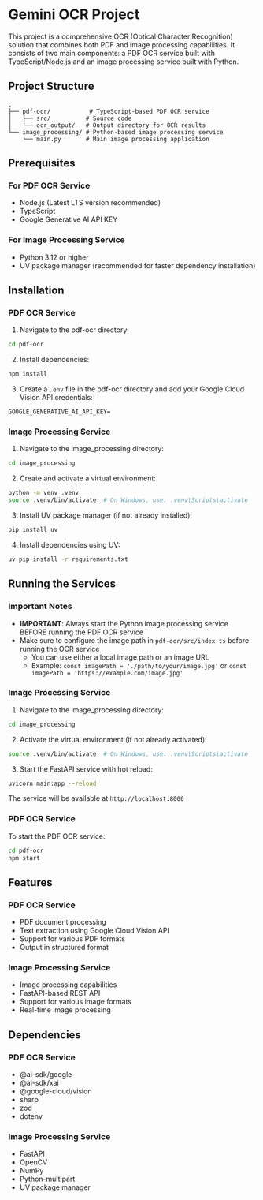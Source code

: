 # Gemini OCR Project

This project is a comprehensive OCR (Optical Character Recognition) solution that combines both PDF and image processing capabilities. It consists of two main components: a PDF OCR service built with TypeScript/Node.js and an image processing service built with Python.

## Project Structure

```
.
├── pdf-ocr/           # TypeScript-based PDF OCR service
│   ├── src/          # Source code
│   └── ocr_output/   # Output directory for OCR results
└── image_processing/ # Python-based image processing service
    └── main.py       # Main image processing application
```

## Prerequisites

### For PDF OCR Service
- Node.js (Latest LTS version recommended)
- TypeScript
- Google Generative AI API KEY
### For Image Processing Service
- Python 3.12 or higher
- UV package manager (recommended for faster dependency installation)

## Installation

### PDF OCR Service

1. Navigate to the pdf-ocr directory:
```bash
cd pdf-ocr
```

2. Install dependencies:
```bash
npm install
```

3. Create a `.env` file in the pdf-ocr directory and add your Google Cloud Vision API credentials:
```
GOOGLE_GENERATIVE_AI_API_KEY=
```

### Image Processing Service

1. Navigate to the image_processing directory:
```bash
cd image_processing
```

2. Create and activate a virtual environment:
```bash
python -m venv .venv
source .venv/bin/activate  # On Windows, use: .venv\Scripts\activate
```

3. Install UV package manager (if not already installed):
```bash
pip install uv
```

4. Install dependencies using UV:
```bash
uv pip install -r requirements.txt
```

## Running the Services

### Important Notes
- **IMPORTANT**: Always start the Python image processing service BEFORE running the PDF OCR service
- Make sure to configure the image path in `pdf-ocr/src/index.ts` before running the OCR service
  - You can use either a local image path or an image URL
  - Example: `const imagePath = './path/to/your/image.jpg'` or `const imagePath = 'https://example.com/image.jpg'`

### Image Processing Service

1. Navigate to the image_processing directory:
```bash
cd image_processing
```

2. Activate the virtual environment (if not already activated):
```bash
source .venv/bin/activate  # On Windows, use: .venv\Scripts\activate
```

3. Start the FastAPI service with hot reload:
```bash
uvicorn main:app --reload
```

The service will be available at `http://localhost:8000`

### PDF OCR Service

To start the PDF OCR service:
```bash
cd pdf-ocr
npm start
```

## Features

### PDF OCR Service
- PDF document processing
- Text extraction using Google Cloud Vision API
- Support for various PDF formats
- Output in structured format

### Image Processing Service
- Image processing capabilities
- FastAPI-based REST API
- Support for various image formats
- Real-time image processing

## Dependencies

### PDF OCR Service
- @ai-sdk/google
- @ai-sdk/xai
- @google-cloud/vision
- sharp
- zod
- dotenv

### Image Processing Service
- FastAPI
- OpenCV
- NumPy
- Python-multipart
- UV package manager
